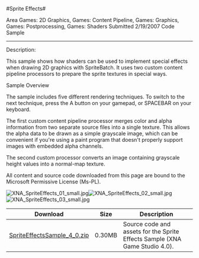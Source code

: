 #Sprite Effects#

Area
Games: 2D Graphics, Games: Content Pipeline, Games: Graphics, Games: Postprocessing, Games: Shaders
Submitted
2/19/2007
Code Sample

---

Description:

This sample shows how shaders can be used to implement special effects when drawing 2D graphics with SpriteBatch. It uses two custom content pipeline processors to prepare the sprite textures in special ways.

Sample Overview

The sample includes five different rendering techniques. To switch to the next technique, press the A button on your gamepad, or SPACEBAR on your keyboard.

The first custom content pipeline processor merges color and alpha information from two separate source files into a single texture. This allows the alpha data to be drawn as a simple grayscale image, which can be convenient if you're using a paint program that doesn't properly support images with embedded alpha channels.

The second custom processor converts an image containing grayscale height values into a normal-map texture.


All content and source code downloaded from this page are bound to the Microsoft Permissive License (Ms-PL).

![XNA_SpriteEffects_01_small.jpg](https://github.com/kniEngine/XNAGameStudio/blob/master/Images/XNA_SpriteEffects_01_small.jpg)![XNA_SpriteEffects_02_small.jpg](https://github.com/kniEngine/XNAGameStudio/blob/master/Images/XNA_SpriteEffects_02_small.jpg)![XNA_SpriteEffects_03_small.jpg](https://github.com/kniEngine/XNAGameStudio/blob/master/Images/XNA_SpriteEffects_03_small.jpg)		

Download | Size | Description
---|---|---|
[SpriteEffectsSample_4_0.zip](https://github.com/kniEngine/XNAGameStudio/blob/master/Samples/SpriteEffectsSample_4_0.zip?raw=true) | 0.30MB | Source code and assets for the Sprite Effects Sample (XNA Game Studio 4.0). 